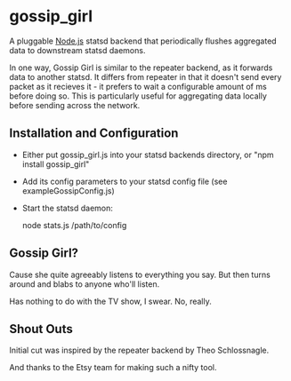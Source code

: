 gossip_girl
======

A pluggable [Node.js][node] statsd backend that periodically flushes aggregated data to downstream statsd daemons.

In one way, Gossip Girl is similar to the repeater backend, as it forwards data to another statsd. It differs from repeater in that it doesn't send every packet as it recieves it - it prefers to wait a configurable amount of ms before doing so.  This is particularly useful for aggregating data locally before sending across the network.


Installation and Configuration
------------------------------

 * Either put gossip_girl.js into your statsd backends directory, or "npm install gossip_girl"
 * Add its config parameters to your statsd config file (see exampleGossipConfig.js)
 * Start the statsd daemon:

    node stats.js /path/to/config


Gossip Girl?
---------

Cause she quite agreeably listens to everything you say. But then turns around 
and blabs to anyone who'll listen.

Has nothing to do with the TV show, I swear. No, really.

[node]: http://nodejs.org


Shout Outs
---------
Initial cut was inspired by the repeater backend by Theo Schlossnagle.

And thanks to the Etsy team for making such a nifty tool.
